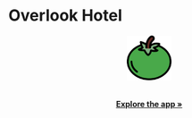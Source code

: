 <h1 align="left">Overlook Hotel</h1>

<p align="center">
  <a href="https://github.com/alexthompson207/rancid-tomatillos">
    <img src="./src/images/tomato.svg" alt="Image of a Green Tomato" width="80" height="80">
  </a>
    <p align="center">
    <br />
    <a href="https://alexthompson207.github.io/overlook/"><strong>Explore the app »</strong></a>
    <br />
    <br />
    </p>
  </p>
